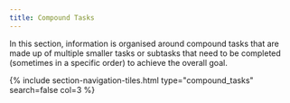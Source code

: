 ```yaml
---
title: Compound Tasks
---
```


In this section, information is organised around compound tasks that are made up of multiple smaller tasks or subtasks that need to be completed (sometimes in a specific order) to achieve the overall goal. 

{% include section-navigation-tiles.html type="compound_tasks" search=false col=3 %}